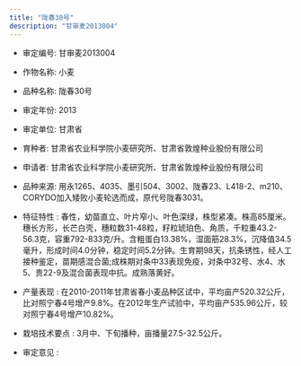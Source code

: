 ```yaml
---
title: "陇春30号"
description: "甘审麦2013004"
---
```

* 审定编号:  甘审麦2013004

*  作物名称:  小麦

*  品种名称:  陇春30号

*  审定年份:  2013

*  审定单位:  甘肃省

* 育种者:  甘肃省农业科学院小麦研究所、甘肃省敦煌种业股份有限公司

*  申请者:  甘肃省农业科学院小麦研究所、甘肃省敦煌种业股份有限公司

*  品种来源:  用永1265、4035、墨引504、3002、陇春23、L418-2、m210、CORYDO加入矮败小麦轮选而成，原代号陇春3031。

*  特征特性 : 
春性，幼苗直立、叶片窄小、叶色深绿，株型紧凑。株高85厘米。穗长方形，长芒白壳，穗粒数31-48粒，籽粒琥珀色、角质，千粒重43.2-56.3克，容重792-833克/升。含粗蛋白13.38%，湿面筋28.3%，沉降值34.5毫升，形成时间4.0分钟，稳定时间5.2分钟。生育期98天，抗条锈性，经人工接种鉴定，苗期感混合菌;成株期对条中33表现免疫，对条中32号、水4、水5、贵22-9及混合菌表现中抗。成熟落黄好。
 
*  产量表现 : 
在2010-2011年甘肃省春小麦品种区试中，平均亩产520.32公斤，比对照宁春4号增产9.8%。在2012年生产试验中，平均亩产535.96公斤，较对照宁春4号增产10.82%。

*  栽培技术要点 : 
3月中、下旬播种，亩播量27.5-32.5公斤。

*  审定意见 : 

